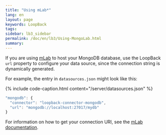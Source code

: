 ```yaml
---
title: "Using mLab*"
lang: en
layout: page
keywords: LoopBack
tags:
sidebar: lb3_sidebar
permalink: /doc/en/lb3/Using-MongoLab.html
summary:
---
```


If you are using [mLab](https://mlab.com/) to host your MongoDB database, use the LoopBack `url` property to configure your data source,
since the connection string is dynamically generated.

For example, the entry in `datasources.json` might look like this: 

{% include code-caption.html content="/server/datasources.json" %}
```javascript
"mongodb": {
  "connector": "loopback-connector-mongodb",
  "url": "mongodb://localhost:27017/mydb"
}
```

For information on how to get your connection URI, see the [mLab documentation](https://devcenter.heroku.com/articles/mongolab#getting-your-connection-uri).
